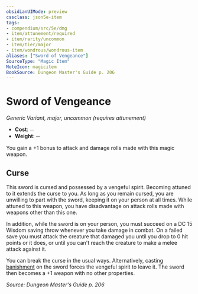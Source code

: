 ```yaml
---
obsidianUIMode: preview
cssclass: json5e-item
tags:
- compendium/src/5e/dmg
- item/attunement/required
- item/rarity/uncommon
- item/tier/major
- item/wondrous/wondrous-item
aliases: ["Sword of Vengeance"]
SourceType: "Magic Item"
NoteIcon: magicitem
BookSource: Dungeon Master's Guide p. 206
---
```

# Sword of Vengeance
*Generic Variant, major, uncommon (requires attunement)*  

- **Cost**: ⏤
- **Weight**: ⏤

You gain a +1 bonus to attack and damage rolls made with this magic weapon.

## Curse

This sword is cursed and possessed by a vengeful spirit. Becoming attuned to it extends the curse to you. As long as you remain cursed, you are unwilling to part with the sword, keeping it on your person at all times. While attuned to this weapon, you have disadvantage on attack rolls made with weapons other than this one.

In addition, while the sword is on your person, you must succeed on a DC 15 Wisdom saving throw whenever you take damage in combat. On a failed save you must attack the creature that damaged you until you drop to 0 hit points or it does, or until you can't reach the creature to make a melee attack against it.

You can break the curse in the usual ways. Alternatively, casting [banishment](/3-Mechanics/CLI/spells/banishment.md) on the sword forces the vengeful spirit to leave it. The sword then becomes a +1 weapon with no other properties.

*Source: Dungeon Master's Guide p. 206*